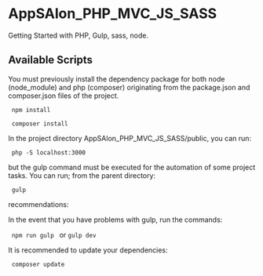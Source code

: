 # AppSAlon_PHP_MVC_JS_SASS

Getting Started with PHP, Gulp, sass, node.

## Available Scripts

You must previously install the dependency package for both node (node_module) and php (composer) originating from the package.json and composer.json files of the project.

<code> npm install </code>

<code> composer install </code>

In the project directory AppSAlon_PHP_MVC_JS_SASS/public, you can run:

<code> php -S localhost:3000 </code>

but the gulp command must be executed for the automation of some project tasks.
You can run; from the parent directory:

<code> gulp </code>

recommendations:

In the event that you have problems with gulp, run the commands:

<code> npm run gulp </code> or <code>gulp dev</code>

It is recommended to update your dependencies:

<code> composer update </code>
